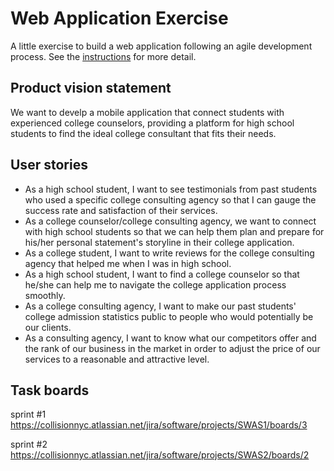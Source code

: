 # Web Application Exercise

A little exercise to build a web application following an agile development process. See the [instructions](instructions.md) for more detail.

## Product vision statement

We want to develp a mobile application that connect students with experienced college counselors, providing a platform for high school students to find the ideal college consultant that fits their needs.

## User stories

- As a high school student, I want to see testimonials from past students who used a specific college consulting agency so that I can gauge the success rate and satisfaction of their services.
- As a college counselor/college consulting agency, we want to connect with high school students so that we can help them plan and prepare for his/her personal statement's storyline in their college application.
- As a college student, I want to write reviews for the college consulting agency that helped me when I was in high school.
- As a high school student, I want to find a college counselor so that he/she can help me to navigate the college application process smoothly.
- As a college consulting agency, I want to make our past students' college admission statistics public to people who would potentially be our clients.
- As a consulting agency, I want to know what our competitors offer and the rank of our business in the market in order to adjust the price of our services to a reasonable and attractive level.

## Task boards

sprint #1
https://collisionnyc.atlassian.net/jira/software/projects/SWAS1/boards/3

sprint #2
https://collisionnyc.atlassian.net/jira/software/projects/SWAS2/boards/2